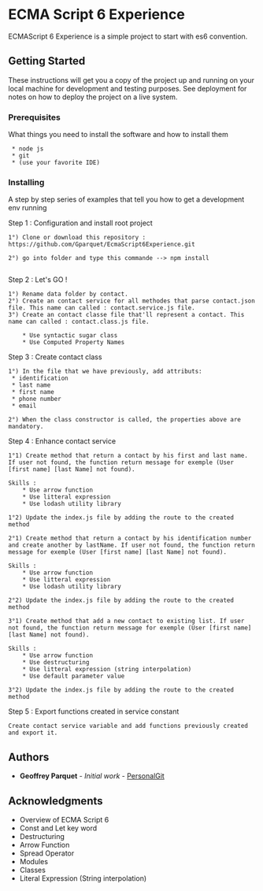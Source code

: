 # ECMA Script 6 Experience

ECMAScript 6 Experience is a simple project to start with es6 convention.

## Getting Started

These instructions will get you a copy of the project up and running on your local machine for development and testing purposes. See deployment for notes on how to deploy the project on a live system.

### Prerequisites

What things you need to install the software and how to install them

```
 * node js 
 * git 
 * (use your favorite IDE)
```

### Installing

A step by step series of examples that tell you how to get a development env running

Step 1 : Configuration and install root project

```
1°) Clone or download this repository : https://github.com/Gparquet/EcmaScript6Experience.git

2°) go into folder and type this commande --> npm install
 
```

Step 2 : Let's GO !

```
1°) Rename data folder by contact.
2°) Create an contact service for all methodes that parse contact.json file. This name can called : contact.service.js file.
3°) Create an contact classe file that'll represent a contact. This name can called : contact.class.js file.  

	* Use syntactic sugar class
	* Use Computed Property Names
```

Step 3 : Create contact class

```
1°) In the file that we have previously, add attributs:
 * identification
 * last name
 * first name
 * phone number 
 * email  

2°) When the class constructor is called, the properties above are mandatory.
```

Step 4 : Enhance contact service

```
1°1) Create method that return a contact by his first and last name. If user not found, the function return message for exemple (User [first name] [last Name] not found).

Skills : 
	* Use arrow function 
	* Use litteral expression 
	* Use lodash utility library 

1°2) Update the index.js file by adding the route to the created method

2°1) Create method that return a contact by his identification number and create another by lastName. If user not found, the function return message for exemple (User [first name] [last Name] not found).

Skills :
	* Use arrow function
	* Use litteral expression 
	* Use lodash utility library 

2°2) Update the index.js file by adding the route to the created method

3°1) Create method that add a new contact to existing list. If user not found, the function return message for exemple (User [first name] [last Name] not found).

Skills :
	* Use arrow function
	* Use destructuring 
	* Use litteral expression (string interpolation)
	* Use default parameter value

3°2) Update the index.js file by adding the route to the created method

```

Step 5 : Export functions created in service constant

```
Create contact service variable and add functions previously created and export it.
```

## Authors

* **Geoffrey Parquet** - *Initial work* - [PersonalGit](https://github.com/Gparquet/)

## Acknowledgments

* Overview of ECMA Script 6
* Const and Let key word 
* Destructuring
* Arrow Function 
* Spread Operator 
* Modules 
* Classes
* Literal Expression (String interpolation)